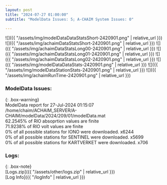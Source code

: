 ```yaml
---
layout: post
title: "2024-07-27 01:00:00"
subtitle: "ModelData Issues: 5; A-CHAIM System Issues: 0"

---
```


![]({{ "/assets/img/modelDataDataStatsShort-2420901.png" | relative_url }})
![]({{ "/assets/img/achaimDataStatsShort-2420901.png" | relative_url }})
![]({{ "/assets/img/achaimDataStatsLong00-2420901.png" | relative_url }})
![]({{ "/assets/img/achaimDataStatsLong01-2420901.png" | relative_url }})
![]({{ "/assets/img/achaimDataStatsLong02-2420901.png" | relative_url }})
![]({{ "/assets/img/modelDataDataStats-2420901.png" | relative_url }})
![]({{ "/assets/img/modelDataStationStats-2420901.png" | relative_url }})
![]({{ "/assets/img/achaimRunTime-2420901.png" | relative_url }})


### ModelData Issues:  
  
{: .box-warning}  
 ModelData report for 27-Jul-2024 01:15:07   
 /home/chaim/ACHAIM_SERVER/A-CHAIM/modelData/2024/209/01/modelData.mat   
 62.2545% of RIO absoprtion values are finite   
 71.9238% of RIO volt values are finite   
 0% of all possible stations for IONO were downloaded. x6244   
 0% of all possible stations for SENTINEL were downloaded. x5699   
 0% of all possible stations for KARTVERKET were downloaded. x706   
  


### Logs:  
  
{: .box-note}  
[Logs.zip]({{ "/assets/other/logs.zip" | relative_url }})  
[Log Info]({{ "/logInfo" | relative_url }})  
